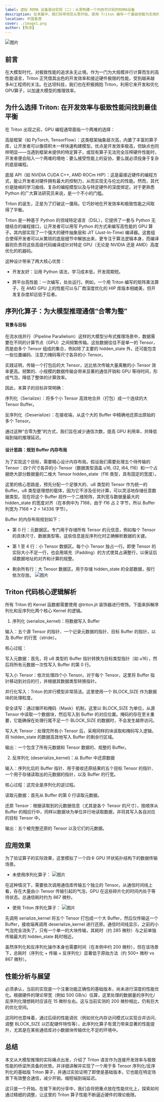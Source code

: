 ```yaml
---
label: 虚拟 RDMA 设备驱动实现（二）：从零构建一个内核可识别的RDMA设备
description: 在本篇中，我们将带领您从零开始，使用 Triton 编写一个基础但极为实用的功能：在 GPU 上对多个 Tensor 进行序列化和反序列化。我们将聚焦于 Triton 的核心概念和算子的初步实现。在后续的文章中，我们还将深入探讨性能优化等高级话题。
location: 中国香港
cover: ./image1.png
author: [陈添]
---
```

![图片](./image1.png)

## 前言
在大模型时代，对极致性能的追求永无止境。作为一门为大规模并行计算而生的高性能语言，Triton 正凭借其出色的开发效率和接近硬件极限的性能，受到越来越多AI工程师的关注。在达坦科技，我们也在积极拥抱 Triton，利用它来开发和优化GPU算子，以加速大模型的推理效率。

## 为什么选择 Triton: 在开发效率与极致性能间找到最佳平衡
在 Triton 出现之前，GPU 编程通常面临一个两难的选择：



高层框架（如 PyTorch, TensorFlow）：这类框架抽象层次高，内置了丰富的算子库，让开发者可以像搭积木一样快速构建模型。优点是开发效率极高，但缺点也同样明显——当遇到框架未提供的特定算子，或现有算子无法完全压榨硬件性能时，开发者便会陷入一个两难的境地：要么接受性能上的妥协，要么就必须投身于复杂的底层编程。



底层 API（如 NVIDIA CUDA C++, AMD ROCm HIP）：这是最接近硬件的编程方式，能让开发者对硬件拥有最大的控制力，从而实现无与伦比的性能。然而，其代价是陡峭的学习曲线、复杂的编程模型以及与特定硬件的深度绑定。对于更熟悉 Python 的广大算法研究员来说，是一个不小的门槛。



Triton 的诞生，正是为了打破这一僵局。它巧妙地在开发效率和极致性能之间取得了平衡。



Triton 是一种基于 Python 的领域特定语言（DSL），它提供了一套与 Python 无缝结合的编程接口，让开发者可以用写 Python 的方式来编写高性能的 GPU 算子。其内部实现了一个强大的硬件抽象层和 JIT (Just-In-Time) 编译器。这套组合使得开发者可以从繁琐的底层细节中解放出来，更专注于算法逻辑本身，而编译器则负责将这些高级代码编译成针对特定 GPU（无论是 NVIDIA 还是 AMD）高度优化的机器码。



这种设计带来了两大核心优势：
- 开发友好：沿用 Python 语法，学习成本低，开发周期短。

- 跨平台高性能：一次编写，处处运行。例如，一个用 Triton 编写的矩阵乘法算子，在 AMD GPU 上的性能可以与厂商深度优化的 HIP 库版本相媲美，但开发复杂度却远低于后者。

## 序列化算子：为大模型推理通信“合零为整”

#### 背景与目标
在流水线并行（Pipeline Parallelism）这样的大模型分布式推理场景中，数据需要在不同的计算节点（GPU）之间频繁传输。这些数据往往不是单一的 Tensor，而是由多个 Tensor 组成的集合，例如除了主要的 hidden_state 外，还可能包含一些位置编码、注意力掩码等尺寸各异的小 Tensor。



实践证明，传输一个打包后的大 Tensor，远比依次传输大量离散的小 Tensor 效率更高。频繁的、小规模的数据传输会带来显著的通信开销和 GPU 等待时间，形成气泡，降低了整体的计算效率。



因此，本算子的目标非常明确：

序列化（Serialize）：将多个小 Tensor 高效地合并（打包）成一个连续的大 Tensor Buffer。

反序列化（Deserialize）：在接收端，从这个大的 Buffer 中精确地还原出原始的多个 Tensor。



通过这种“合零为整”的方式，我们旨在减少通信次数，提高 GPU 利用率，并降低端到端的推理延迟。

#### 设计思路：规划 Buffer 内存布局
为了实现这个目标，需要精心设计内存布局。假设我们需要处理五个待传输的 Tensor：四个尺寸各异的小 Tensor（数据类型涵盖 u16, i32, i64, f16）和一个占据绝大部分数据量的二维大 Tensor hidden_state（f16 类型，具有固定的宽度）。



这里的核心思路是，预先分配一个足够大的、u8 类型的 Tensor 作为统一的 Buffer。u8 类型是理想的载体，因为它不涉及任何计算，可以灵活地存储任意数据类型。现在将这个 Buffer 视作一个二维矩阵，其列宽与数据量最大的 hidden_state 的宽度对齐（在本例中为 7168，由于 f16 占 2 字节，所以 Buffer 列宽为 7168 * 2 = 14336 字节）。



Buffer 的内存布局规划如下：



- 第 0 行：元数据区。专门用于存储所有 Tensor 的元信息，例如每个 Tensor 的具体尺寸、数据类型等。这些信息是反序列化时正确解析数据的关键。

- 第 1 至 4 行：小 Tensor 数据区。每个小 Tensor 独占一行。即使 Tensor 的实际大小不足一行，也会用填充（Padding）的方式使其占满整行，以保证后续数据地址的对齐和计算的规整。

- 剩余所有行：大 Tensor 数据区。用于存储 hidden_state 的全部数据，按行依次存放。
![图片](./image2.png)

## Triton 代码核心逻辑解析
所有 Triton 的 Kernel 函数都需要使用 @triton.jit 装饰器进行修饰。下面来拆解序列化和反序列化两个核心 Kernel 的逻辑。



1. 序列化 (serialize_kernel)：将数据写入 Buffer

输入：五个源 Tensor 的指针、一个记录元数据的指针、目标 Buffer 的指针，以及 Buffer 的行宽（stride）。

核心过程：

写入元数据：首先，将 u8 类型的 Buffer 指针转换为目标类型指针（如 u16），然后将所有元数据一次性写入 Buffer 的第 0 行。

写入小 Tensor：依次处理四个小 Tensor。对于每个 Tensor，这里将 Buffer 指针移动到对应的行，并根据其数据类型转换指针。

并行化写入：Triton 的并行模型非常简洁。这里使用一个 BLOCK_SIZE 作为数据块的处理粒度。

安全读写：通过循环和掩码（Mask）机制，这里以 BLOCK_SIZE 为单位，从源 Tensor 中读取一个数据块，然后写入到 Buffer 的对应位置。掩码的存在至关重要，它能确保在处理行尾不足一个 BLOCK_SIZE 的数据时，不会发生越界访问。

写入大 Tensor：处理完所有小 Tensor 后，采用同样的块读取和掩码写入逻辑，将 hidden_state 的数据高效地写入 Buffer 的剩余行区域。

输出：一个包含了所有元数据和 Tensor 数据的、规整的 Buffer。



2. 反序列化 (deserialize_kernel)：从 Buffer 中还原数据

输入：序列化后的 Buffer 指针、用于接收还原结果的五个目标 Tensor 的指针、一个用于存储读取出的元数据的指针，以及 Buffer 的行宽。

核心过程：这完全是序列化的逆过程。

读取元数据：首先从 Buffer 的第 0 行读取元数据。

还原 Tensor：根据读取到的元数据信息（尤其是各个 Tensor 的尺寸），按顺序从 Buffer 的相应行中，同样以数据块为单位并行地读取数据，并将其写入各自对应的目标 Tensor 中。

输出：五个被完整还原的 Tensor 以及它们的元数据。

## 应用效果
为了验证算子的实际效果，这里模拟了一个四卡 GPU 环状拓扑结构下的数据传输场景。

- 未使用序列化算子：
![图片](./image3.png)

在这种情况下，需要依次调用通信库传输五个独立的 Tensor。从通信时间线上看，存在大量由小 Tensor 传输引起的气泡，GPU 在这些碎片化的时间内处于等待状态。总通信耗时约为 867 微秒。



- 使用 Triton 序列化算子：
![图片](./image4.png)

先调用 serialize_kernel 将五个 Tensor 打包成一个大 Buffer，然后仅传输这一个 Buffer，接收端再调用 deserialize_kernel 进行还原。通信时间线显示，之前的小气泡完全消失了，只有一个单一的大块传输，其耗时（约 285 微秒）与之前单独传输最大的 hidden_state 耗时相近。



虽然序列化和反序列化操作本身也需要时间（在本例中约 200 微秒），但在该场景下，总耗时（序列化 + 传输 + 反序列化）显著低于原始方法（约 500+ 微秒 vs 867 微秒）。

## 性能分析与展望
必须承认，当前的实现是一个注重功能正确性的基础版本，尚未进行深度的性能优化。根据硬件的理论带宽（例如 500 GB/s）估算，这里处理的数据量的序列化/反序列化理想耗时应该在 15 微秒左右。这与当前实测的 200 微秒相比，仍有巨大的优化空间。



这同时也意味着，通过后续的性能调优（例如优化内存访问模式以实现合并访问、调整 BLOCK_SIZE 以匹配硬件特性等），此序列化算子有潜力带来显著的性能提升，尤其是在某些通信库对小数据块传输优化不足的环境中。

## 总结
本文从大模型推理的实际痛点出发，介绍了 Triton 语言作为连接开发效率与极致性能的桥梁所具备的优势。并详细讲解并实现了一个用于多 Tensor 序列化/反序列化的基础版 Triton 算子，并通过实验证明了即使是基础版本，它也能在特定场景下有效整合通信，减少开销，缩短端到端延迟。



这只是一个开始。在接下来的分享中，我们会将把重点放在性能优化上，探索如何通过精细的调整，让这里的 Triton 算子性能不断逼近硬件的理论极限。